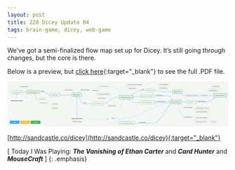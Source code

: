 ```yaml
---
layout: post
title: 228 Dicey Update 04
tags: brain-game, dicey, web-game
---
```

We’ve got a semi-finalized flow map set up for Dicey.  It’s still going through changes, but the core is there.

Below is a preview, but [click here](/downloads/dicey_ui_flow2.pdf "Dicey UI PDF"){:target="_blank"} to see the full .PDF file.

![diceyUI](/img/games/228_Dicey_Update_04.png "Dicey Update 04")

[http://sandcastle.co/dicey](http://sandcastle.co/dicey){:target="_blank"}

[ Today I Was Playing: ***The Vanishing of Ethan Carter*** and ***Card Hunter*** and ***MouseCraft*** ]
{: .emphasis}

